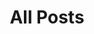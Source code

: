 ---
layout: post-index
title: All Posts
excerpt: "A List of Posts"
image:
  feature: playing-cards.jpg
  credit: Gabriela Pinto
  creditlink: https://www.flickr.com/photos/gabrielap93/
---